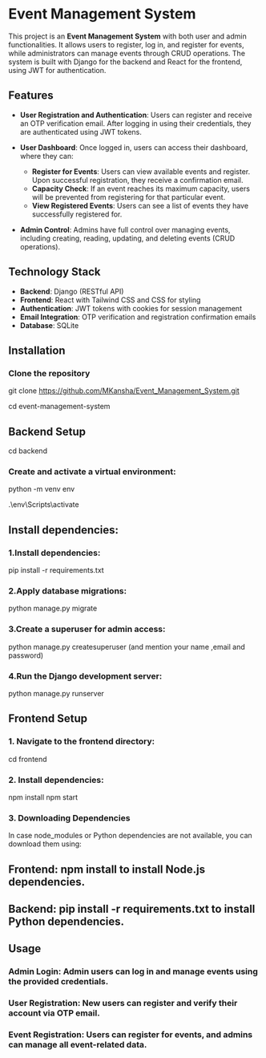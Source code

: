 # Event Management System

This project is an **Event Management System** with both user and admin functionalities. It allows users to register, log in, and register for events, while administrators can manage events through CRUD operations. The system is built with Django for the backend and React for the frontend, using JWT for authentication.

## Features

- **User Registration and Authentication**: Users can register and receive an OTP verification email. After logging in using their credentials, they are authenticated using JWT tokens.

- **User Dashboard**: Once logged in, users can access their dashboard, where they can:
  - **Register for Events**: Users can view available events and register. Upon successful registration, they receive a confirmation email.
  - **Capacity Check**: If an event reaches its maximum capacity, users will be prevented from registering for that particular event.
  - **View Registered Events**: Users can see a list of events they have successfully registered for.

- **Admin Control**: Admins have full control over managing events, including creating, reading, updating, and deleting events (CRUD operations).

## Technology Stack

- **Backend**: Django (RESTful API)
- **Frontend**: React with Tailwind CSS and CSS for styling
- **Authentication**: JWT tokens with cookies for session management
- **Email Integration**: OTP verification and registration confirmation emails
- **Database**:  SQLite

## Installation

### Clone the repository

git clone https://github.com/MKansha/Event_Management_System.git

cd event-management-system

## Backend Setup
cd backend
### Create and activate a virtual environment:
python -m venv env

.\env\Scripts\activate
## Install dependencies:
### 1.Install dependencies:
pip install -r requirements.txt
### 2.Apply database migrations:
python manage.py migrate
### 3.Create a superuser for admin access:
python manage.py createsuperuser (and mention your name ,email and password)
### 4.Run the Django development server:
python manage.py runserver
## Frontend Setup
### 1. Navigate to the frontend directory:
cd frontend
### 2. Install dependencies:
npm install
npm start
### 3. Downloading Dependencies
In case node_modules or Python dependencies are not available, you can download them using:

## Frontend: npm install to install Node.js dependencies.
## Backend: pip install -r requirements.txt to install Python dependencies.
## Usage
### Admin Login: Admin users can log in and manage events using the provided credentials.
### User Registration: New users can register and verify their account via OTP email.
### Event Registration: Users can register for events, and admins can manage all event-related data.
